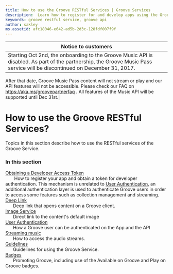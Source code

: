 ```yaml
---
title: How to use the Groove RESTful Services | Groove Services
description:  Learn how to register for and develop apps using the Groove API RESTful services.
keywords: groove restful service, groove api
author: sakley
ms.assetid: afc18046-e642-ad5b-2d3c-128fdf007f9f
---
```


| Notice to customers| 
|----- |
|Starting Oct 2nd, the onboarding to the Groove Music API is disabled. As part of the partnership, the Groove Music Pass service will be discontinued on December 31, 2017.  
After that date, Groove Music Pass content will not stream or play and our API features will not be accessible.
Please check our FAQ on <https://aka.ms/groovepartnerfaq> . All features of the Music API will be supported until Dec 31st.|


# How to use the Groove RESTful Services?
Topics in this section describe how to use the RESTful services of the Groove Service.

### In this section
[Obtaining a Developer Access Token](Obtaining-a-Developer-Access-Token.md)  
&nbsp;&nbsp;&nbsp;&nbsp;&nbsp;&nbsp; How to register your app and obtain a token for developer authentication. This mechanism is unrelated to [User Authentication](User-Authentication.md), an additional authentication layer is used to authenticate Groove users in  order to access some features such as collection management and streaming.     
[Deep Link](Deep-Link.md)  
&nbsp;&nbsp;&nbsp;&nbsp;&nbsp;&nbsp;Deep link that opens content on a Groove client.  
[Image Service](Image-Service.md)  
&nbsp;&nbsp;&nbsp;&nbsp;&nbsp;&nbsp;Direct link to the content's default image  
[User Authentication](User-Authentication.md)  
&nbsp;&nbsp;&nbsp;&nbsp;&nbsp;&nbsp;How a Groove user can be authenticated on the App and the API  
[Streaming music](Streaming-music.md)  
&nbsp;&nbsp;&nbsp;&nbsp;&nbsp;&nbsp;How to access the audio streams.  
[Guidelines](Guidelines.md)  
&nbsp;&nbsp;&nbsp;&nbsp;&nbsp;&nbsp;Guidelines for using the Groove Service.  
[Badges](Badges.md)  
&nbsp;&nbsp;&nbsp;&nbsp;&nbsp;&nbsp;Promoting Groove, including use of the Available on Groove and Play on Groove badges.
